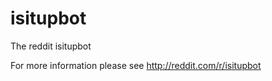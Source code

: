 isitupbot
=======

The reddit isitupbot

For more information please see http://reddit.com/r/isitupbot
